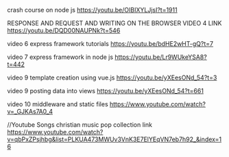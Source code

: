 crash course on node js
https://youtu.be/OIBIXYLJjsI?t=1911

RESPONSE AND REQUEST AND WRITING ON THE BROWSER VIDEO 4 LINK
https://youtu.be/DQD00NAUPNk?t=546

video 6 express framework tutorials
https://youtu.be/bdHE2wHT-gQ?t=7

video 7 express framework in node js
https://youtu.be/Lr9WUkeYSA8?t=442

video 9 template creation using vue.js
https://youtu.be/yXEesONd_54?t=3

video 9 posting data into views
https://youtu.be/yXEesONd_54?t=661

video 10 middleware and static files
https://www.youtube.com/watch?v=_GJKAs7A0_4









//Youtube Songs
christian music pop collection link
https://www.youtube.com/watch?v=qbPxZPsjhbg&list=PLKUA473MWUv3VnK3E7ElYEqVN7eb7h92_&index=16